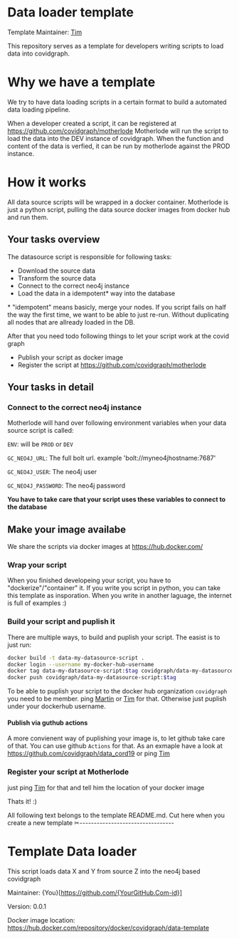 # Data loader template

Template Maintainer: [Tim](https://github.com/motey)

This repository serves as a template for developers writing scripts to load data into covidgraph.

# Why we have a template

We try to have data loading scripts in a certain format to build a automated data loading pipeline.

When a developer created a script, it can be registered at https://github.com/covidgraph/motherlode
Motherlode will run the script to load the data into the DEV instance of covidgraph.
When the function and content of the data is verfied, it can be run by motherlode against the PROD instance.

# How it works

All data source scripts will be wrapped in a docker container. Motherlode is just a python script, pulling the data source docker images from docker hub and run them.

## Your tasks overview

The datasource script is responsible for following tasks:

- Download the source data
- Transform the source data
- Connect to the correct neo4j instance
- Load the data in a idempotent\* way into the database

\* "idempotent" means basicly, merge your nodes. If you script fails on half the way the first time, we want to be able to just re-run. Without duplicating all nodes that are allready loaded in the DB.

After that you need todo following things to let your script work at the covid graph

- Publish your script as docker image
- Register the script at https://github.com/covidgraph/motherlode

## Your tasks in detail

### Connect to the correct neo4j instance

Motherlode will hand over following environment variables when your data source script is called:

`ENV`: will be `PROD` or `DEV`

`GC_NEO4J_URL`: The full bolt url. example 'bolt://myneo4jhostname:7687'

`GC_NEO4J_USER`: The neo4j user

`GC_NEO4J_PASSWORD`: The neo4j password

**You have to take care that your script uses these variables to connect to the database**

## Make your image availabe

We share the scripts via docker images at https://hub.docker.com/

### Wrap your script

When you finished developeing your script, you have to "dockerize"/"container" it.
If you write you script in python, you can take this template as insporation. When you write in another laguage, the internet is full of examples :)

### Build your script and puplish it

There are multiple ways, to build and puplish your script.
The easist is to just run:

```bash
docker build -t data-my-datasource-script .
docker login --username my-docker-hub-username
docker tag data-my-datasource-script:$tag covidgraph/data-my-datasource-script:version
docker push covidgraph/data-my-datasource-script:$tag
```

To be able to puplish your script to the docker hub organization `covidgraph` you need to be member. ping [Martin](https://github.com/mpreusse) or [Tim](https://github.com/motey) for that.
Otherwise just puplish under your dockerhub username.

#### Publish via guthub actions

A more convienent way of puplishing your image is, to let github take care of that. You can use github `Actions` for that.
As an exmaple have a look at https://github.com/covidgraph/data_cord19 or ping [Tim](https://github.com/motey)

### Register your script at Motherlode

just ping [Tim](https://github.com/motey) for that and tell him the location of your docker image

Thats it! :)

All following text belongs to the template README.md. Cut here when you create a new template
✂---------------------------------

# Template Data loader

This script loads data X and Y from source Z into the neo4j based covidgraph

Maintainer: {You}[https://github.com/{YourGitHub.Com-id}]

Version: 0.0.1

Docker image location: https://hub.docker.com/repository/docker/covidgraph/data-template
